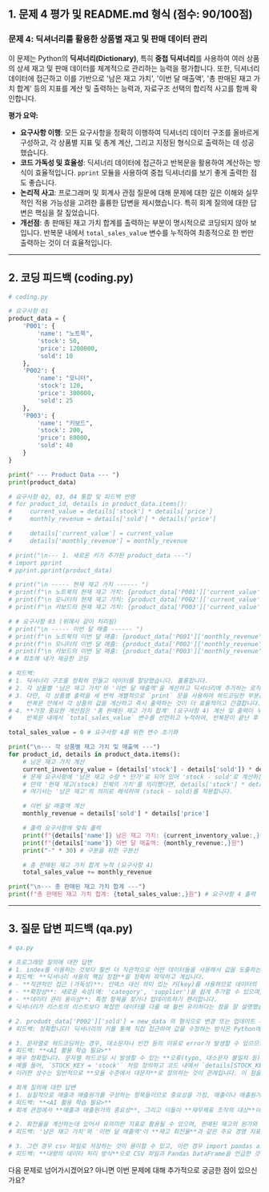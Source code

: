 ## 1\. 문제 4 평가 및 README.md 형식 (점수: 90/100점)

### 문제 4: 딕셔너리를 활용한 상품별 재고 및 판매 데이터 관리

이 문제는 Python의 **딕셔너리(Dictionary)**, 특히 **중첩 딕셔너리**를 사용하여 여러 상품의 상세 재고 및 판매 데이터를 체계적으로 관리하는 능력을 평가합니다. 또한, 딕셔너리 데이터에 접근하고 이를 기반으로 '남은 재고 가치', '이번 달 매출액', '총 판매된 재고 가치 합계' 등의 지표를 계산 및 출력하는 능력과, 자료구조 선택의 합리적 사고를 함께 확인합니다.

**평가 요약:**

  * **요구사항 이행**: 모든 요구사항을 정확히 이행하여 딕셔너리 데이터 구조를 올바르게 구성하고, 각 상품별 지표 및 총계 계산, 그리고 지정된 형식으로 출력하는 데 성공했습니다.
  * **코드 가독성 및 효율성**: 딕셔너리 데이터에 접근하고 반복문을 활용하여 계산하는 방식이 효율적입니다. `pprint` 모듈을 사용하여 중첩 딕셔너리를 보기 좋게 출력한 점도 좋습니다.
  * **논리적 사고**: 프로그래머 및 회계사 관점 질문에 대해 문제에 대한 깊은 이해와 실무적인 적용 가능성을 고려한 훌륭한 답변을 제시했습니다. 특히 회계 질의에 대한 답변은 핵심을 잘 짚었습니다.
  * **개선점**: 총 판매된 재고 가치 합계를 출력하는 부분이 명시적으로 코딩되지 않아 보입니다. 반복문 내에서 `total_sales_value` 변수를 누적하여 최종적으로 한 번만 출력하는 것이 더 효율적입니다.

-----

## 2\. 코딩 피드백 (coding.py)

```python
# coding.py

# 요구사항 01
product_data = {
    'P001': {
        'name': "노트북",
        'stock': 50,
        'price': 1200000,
        'sold': 10
    },
    'P002': {
        'name': "모니터",
        'stock': 120,
        'price': 300000,
        'sold': 25
    },
    'P003': {
        'name': "키보드",
        'stock': 200,
        'price': 80000,
        'sold': 40
    }
}

print(" --- Product Data --- ")
print(product_data)

# 요구사항 02, 03, 04 통합 및 피드백 반영
# for product_id, details in product_data.items():
#     current_value = details['stock'] * details['price']
#     monthly_revenue = details['sold'] * details['price']

#     details['current_value'] = current_value
#     details['monthly_revenue'] = monthly_revenue

# print("\n--- 1. 새로운 키가 추가된 product_data ---")
# import pprint
# pprint.pprint(product_data)

# print("\n ----- 현재 재고 가치 ------ ")
# print(f"\n 노트북의 현재 재고 가치: {product_data['P001']['current_value']:,}원")
# print(f"\n 모니터의 현재 재고 가치: {product_data['P002']['current_value']:,}원")
# print(f"\n 키보드의 현재 재고 가치: {product_data['P003']['current_value']:,}원")

# # 요구사항 03 (위에서 같이 처리됨)
# print("\n ----- 이번 달 매출 ------ ")
# print(f"\n 노트북의 이번 달 매출: {product_data['P001']['monthly_revenue']:,}원")
# print(f"\n 모니터의 이번 달 매출: {product_data['P002']['monthly_revenue']:,}원")
# print(f"\n 키보드의 이번 달 매출: {product_data['P003']['monthly_revenue']:,}원")
# # 최초에 내가 제공한 코딩

# 피드백:
# 1. 딕셔너리 구조를 정확히 만들고 데이터를 할당했습니다. 훌륭합니다.
# 2. 각 상품별 '남은 재고 가치'와 '이번 달 매출액'을 계산하고 딕셔너리에 추가하는 로직은 정확합니다.
# 3. 다만, 각 상품별 출력을 세 번씩 개별적으로 `print` 문을 사용하여 하드코딩한 부분은 개선의 여지가 있습니다.
#    반복문 안에서 각 상품의 값을 계산하고 즉시 출력하는 것이 더 효율적이고 간결합니다.
# 4. **가장 중요한 개선점은 '총 판매된 재고 가치 합계' (요구사항 4) 계산 및 출력이 누락**된 것으로 보입니다.
#    반복문 내에서 `total_sales_value` 변수를 선언하고 누적하여, 반복문이 끝난 후 한 번만 출력하도록 하는 것이 좋습니다.

total_sales_value = 0 # 요구사항 4를 위한 변수 초기화

print("\n--- 각 상품별 재고 가치 및 매출액 ---")
for product_id, details in product_data.items():
    # 남은 재고 가치 계산
    current_inventory_value = (details['stock'] - details['sold']) * details['price'] # 판매된 수량 제외
    # 문제 요구사항에 '남은 재고 수량 * 단가'로 되어 있어 'stock - sold'로 계산하는 것이 더 정확합니다.
    # 만약 '현재 재고(stock) 전체의 가치'를 의미했다면, details['stock'] * details['price']가 맞습니다.
    # 여기서는 '남은 재고'의 의미로 해석하여 (stock - sold)를 적용합니다.

    # 이번 달 매출액 계산
    monthly_revenue = details['sold'] * details['price']

    # 출력 요구사항에 맞춰 출력
    print(f"{details['name']} 남은 재고 가치: {current_inventory_value:,}원")
    print(f"{details['name']} 이번 달 매출액: {monthly_revenue:,}원")
    print("-" * 30) # 구분을 위한 구분선

    # 총 판매된 재고 가치 합계 누적 (요구사항 4)
    total_sales_value += monthly_revenue

print("\n--- 총 판매된 재고 가치 합계 ---")
print(f"총 판매된 재고 가치 합계: {total_sales_value:,}원") # 요구사항 4 출력
```

-----

## 3\. 질문 답변 피드백 (qa.py)

```python
# qa.py

# 프로그래밍 질의에 대한 답변
# 1. index를 이용하는 것보다 훨씬 더 직관적으로 어떤 데이터들을 사용해서 값을 도출하는지 이해할 수 있으며, 여러 개의 데이터를 다루기에 용이함, 또한 별도의 변수에 매번 할당하지 않고 특정 키:값의 형태로 데이터 원본에 추가할 수 있어서 분석에 용이함
# 피드백: **딕셔너리 사용의 핵심 장점**을 정확히 파악하고 계십니다.
# - **직관적인 접근 (가독성)**: 인덱스 대신 의미 있는 키(key)를 사용하므로 데이터의 의미를 즉각적으로 파악할 수 있습니다.
# - **확장성**: 새로운 속성(예: 'category', 'supplier')을 쉽게 추가할 수 있으며, 데이터 순서에 구애받지 않습니다.
# - **데이터 관리 용이성**: 특정 항목을 찾거나 업데이트하기 편리합니다.
# 딕셔너리가 리스트의 리스트보다 복잡한 데이터를 다룰 때 훨씬 유리하다는 점을 잘 설명했습니다.

# 2. produdt_data['P002']['sold'] = new_data 의 형식으로 변경 또는 업데이트 가능
# 피드백: 정확합니다! 딕셔너리의 키를 통해 직접 접근하여 값을 수정하는 방식은 Python에서 딕셔너리 데이터를 조작하는 기본적인 방법입니다.

# 3. 문자열로 하드코딩하는 경우, 대소문자나 빈칸 등의 이유로 error가 발생할 수 있으므로, 이러한 불편함을 해소할 수 있다는 점에서 용이
# 피드백: **<AI 활용 학습 필요>**
# 매우 정확합니다. 문자열 하드코딩 시 발생할 수 있는 **오류(typo, 대소문자 불일치 등)**를 방지하고, **코드의 일관성 및 유지보수성**을 높이는 데 상수가 매우 유용합니다.
# 예를 들어, `STOCK_KEY = 'stock'` 처럼 정의하고 코드 내에서 `details[STOCK_KEY]`를 사용하면, 만약 'stock'이라는 키 이름을 변경해야 할 경우 상수 정의 부분만 수정하면 되므로 전체 코드를 찾아서 변경할 필요가 없어집니다.
# 이러한 상수는 일반적으로 **모듈 수준에서 대문자**로 정의하는 것이 관례입니다. 이 점을 잘 짚어주셨습니다.

# 회계 질의에 대한 답변
# 1. 실질적으로 매출과 매출원가를 구성하는 항목들이므로 중요성을 가짐, 매출이나 매출원가의 경우 영업의 주된 계정과목이므로, 부정에 의한 재무보고 등이나 특정 유인이 존재할 때 이들을 조작하는 것이 가장 '효과적'이기 때문에 재무제표를 구성하는데 있어서도 근본적으로 중요하며 회계감사 측면에서도 중요
# 피드백: **<AI 활용 학습 필요>**
# 회계 관점에서 **매출과 매출원가의 중요성**, 그리고 이들이 **재무제표 조작의 대상**이 될 수 있다는 점을 매우 날카롭게 지적하셨습니다. 따라서 이 정보들을 정확히 관리하고 검증하는 것은 **내부통제 및 회계 감사의 핵심 대상**이 됩니다. 탁월한 답변입니다. 특히 '부정 유인'까지 언급한 점이 인상 깊습니다.

# 2. 회전율을 계산하는데 있어서 유의미한 지표로 활용될 수 있으며, 판매된 재고의 원가와 기말의 재고의 원가, 두 금액의 합이 매입과 일치해야한다는 점에서 추가적인 분석 등이 가능할 수 있어 중요함
# 피드백: '남은 재고 가치'와 '이번 달 매출액'이 **재고 회전율**과 같은 주요 경영 지표 계산에 활용될 수 있다는 점을 정확히 파악했습니다. 또한 **매출원가, 기말 재고, 매입 간의 관계(재고 흐름)**를 언급하며 재무제표의 상호 연관성을 이해하고 있음을 보여주셨습니다. 이 두 지표는 회사의 **수익성 및 효율성 분석**에 필수적인 정보입니다.

# 3. 그런 경우 csv 파일로 저장하는 것이 용이할 수 있고, 이런 경우 import pandas as pd를 활용해 df를 불러오는 것이 더욱 용이할 수 있음
# 피드백: **대량의 데이터 처리 방식**으로 CSV 파일과 Pandas DataFrame을 언급한 것은 매우 적절하고 실무적인 접근입니다. **Pandas는 파이썬에서 대규모 테이블형 데이터를 다루는 데 가장 강력하고 효율적인 라이브러리**이며, 실제 회계 및 재무 데이터 분석에서 광범위하게 사용됩니다. 데이터베이스(SQL 등)와의 연동도 중요한 확장 고려 사항이 될 수 있습니다. 아주 좋은 답변입니다.

```


다음 문제로 넘어가시겠어요? 아니면 이번 문제에 대해 추가적으로 궁금한 점이 있으신가요?
